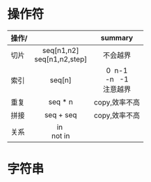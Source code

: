 # 操作符

| 操作/    |                                   | summary                                  |
|:-------|:---------------------------------:|:----------------------------------------:|
| 切片<br> | seq[n1,n2]<br>seq[n1,n2,step]<br> | 不会越界                                     |
| 索引     | seq[n]                            | 0&nbsp; n-1<br>-n&nbsp; &nbsp;-1<br>注意越界 |
| 重复     | seq * n                           | copy,效率不高<br>                            |
| 拼接     | seq + seq                         | copy,效率不高                                |
| 关系     | in&nbsp;<br>not in<br>            |                                          |  

# 字符串

